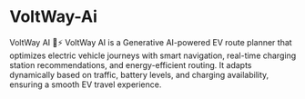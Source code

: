 # VoltWay-Ai
VoltWay AI 🚗⚡  VoltWay AI is a Generative AI-powered EV route planner that optimizes electric vehicle journeys with smart navigation, real-time charging station recommendations, and energy-efficient routing. It adapts dynamically based on traffic, battery levels, and charging availability, ensuring a smooth EV travel experience.

